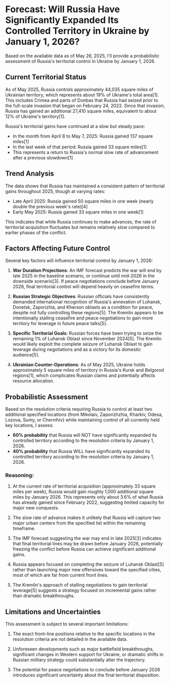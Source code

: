 # Forecast: Will Russia Have Significantly Expanded Its Controlled Territory in Ukraine by January 1, 2026?

Based on the available data as of May 26, 2025, I'll provide a probabilistic assessment of Russia's territorial control in Ukraine by January 1, 2026.

## Current Territorial Status

As of May 2025, Russia controls approximately 44,035 square miles of Ukrainian territory, which represents about 19% of Ukraine's total area[1]. This includes Crimea and parts of Donbas that Russia had seized prior to the full-scale invasion that began on February 24, 2022. Since that invasion, Russia has gained an additional 27,410 square miles, equivalent to about 12% of Ukraine's territory[1].

Russia's territorial gains have continued at a slow but steady pace:
- In the month from April 8 to May 7, 2025: Russia gained 137 square miles[1]
- In the last week of that period: Russia gained 33 square miles[1]
- This represents a return to Russia's normal slow rate of advancement after a previous slowdown[1]

## Trend Analysis

The data shows that Russia has maintained a consistent pattern of territorial gains throughout 2025, though at varying rates:
- Late April 2025: Russia gained 50 square miles in one week (nearly double the previous week's rate)[4]
- Early May 2025: Russia gained 33 square miles in one week[1]

This indicates that while Russia continues to make advances, the rate of territorial acquisition fluctuates but remains relatively slow compared to earlier phases of the conflict.

## Factors Affecting Future Control

Several key factors will influence territorial control by January 1, 2026:

1. **War Duration Projections**: An IMF forecast predicts the war will end by late 2025 in the baseline scenario, or continue until mid-2026 in the downside scenario[3]. If peace negotiations conclude before January 2026, final territorial control will depend heavily on ceasefire terms.

2. **Russian Strategic Objectives**: Russian officials have consistently demanded international recognition of Russia's annexation of Luhansk, Donetsk, Zaporizhia, and Kherson oblasts as a condition for peace, despite not fully controlling these regions[5]. The Kremlin appears to be intentionally stalling ceasefire and peace negotiations to gain more territory for leverage in future peace talks[5].

3. **Specific Territorial Goals**: Russian forces have been trying to seize the remaining 1% of Luhansk Oblast since November 2024[5]. The Kremlin would likely exploit the complete seizure of Luhansk Oblast to gain leverage during negotiations and as a victory for its domestic audience[5].

4. **Ukrainian Counter-Operations**: As of May 2025, Ukraine holds approximately 5 square miles of territory in Russia's Kursk and Belgorod regions[1], which complicates Russian claims and potentially affects resource allocation.

## Probabilistic Assessment

Based on the resolution criteria requiring Russia to control at least two additional specified locations (from Mikolaiv, Zaporizhzhia, Kharkiv, Odesa, Lozova, Sumy, or Chernihiv) while maintaining control of all currently held key locations, I assess:

- **60% probability** that Russia will NOT have significantly expanded its controlled territory according to the resolution criteria by January 1, 2026.
- **40% probability** that Russia WILL have significantly expanded its controlled territory according to the resolution criteria by January 1, 2026.

### Reasoning:

1. At the current rate of territorial acquisition (approximately 33 square miles per week), Russia would gain roughly 1,000 additional square miles by January 2026. This represents only about 3.6% of what Russia has already gained since February 2022, suggesting limited capacity for major new conquests.

2. The slow rate of advance makes it unlikely that Russia will capture two major urban centers from the specified list within the remaining timeframe.

3. The IMF forecast suggesting the war may end in late 2025[3] indicates that final territorial lines may be drawn before January 2026, potentially freezing the conflict before Russia can achieve significant additional gains.

4. Russia appears focused on completing the seizure of Luhansk Oblast[5] rather than launching major new offensives toward the specified cities, most of which are far from current front lines.

5. The Kremlin's approach of stalling negotiations to gain territorial leverage[5] suggests a strategy focused on incremental gains rather than dramatic breakthroughs.

## Limitations and Uncertainties

This assessment is subject to several important limitations:

1. The exact front-line positions relative to the specific locations in the resolution criteria are not detailed in the available data.

2. Unforeseen developments such as major battlefield breakthroughs, significant changes in Western support for Ukraine, or dramatic shifts in Russian military strategy could substantially alter the trajectory.

3. The potential for peace negotiations to conclude before January 2026 introduces significant uncertainty about the final territorial disposition.